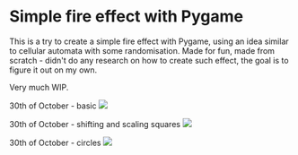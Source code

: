 # Simple fire effect with Pygame

This is a try to create a simple fire effect with Pygame, using an idea similar to cellular automata with some randomisation.
Made for fun, made from scratch - didn't do any research on how to create such effect, the goal is to figure it out on my own.

Very much WIP.

30th of October - basic
![](gifs/fire-2018-10-30_21-18-18.gif)

30th of October - shifting and scaling squares
![](gifs/fire-2018-10-30_22-19-54.gif)

30th of October - circles
![](gifs/fire-2018-10-30_22-42-05.gif)
